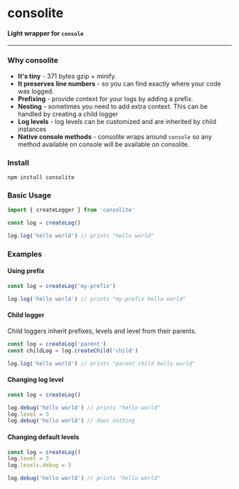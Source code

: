 # consolite

#### Light wrapper for `console`

---

### Why consolite
- **It's tiny** - 371 bytes gzip + minify.
- **It preserves line numbers** - so you can find exactly where your code was logged.
- **Prefixing** - provide context for your logs by adding a prefix.
- **Nesting** - sometimes you need to add extra context. This can be handled by creating a child logger
- **Log levels** - log levels can be customized and are inherited by child instances
- **Native console methods** - consolite wraps around `console` so any method available on console will be available on consolite.

### Install
```
npm install consolite
```

### Basic Usage
```javascript
import { createLogger } from 'consolite'

const log = createLog()

log.log('hello world') // prints "hello world"
```


### Examples

#### Using prefix
```javascript
const log = createLog('my-prefix')

log.log('hello world') // prints "my-prefix hello world"
```

#### Child logger
Child loggers inherit prefixes, levels and level from their parents.
```javascript
const log = createLog('parent')
const childLog = log.createChild('child')

log.log('hello world') // prints "parent child hello world"
```

#### Changing log level
```javascript
const log = createLog()

log.debug('hello world') // prints "hello world"
log.level = 3
log.debug('hello world') // does nothing
```

#### Changing default levels
```javascript
const log = createLog()
log.level = 3
log.levels.debug = 3

log.debug('hello world') // prints "hello world"
```